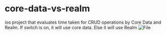 # core-data-vs-realm
ios project that evaluates time taken for CRUD operations by Core Data and Realm. If switch is on, it will use core data. Else it will use Realm
![File](https://user-images.githubusercontent.com/41371462/191283023-a84fa470-2130-47d9-ad13-54c313153d2d.jpg)
